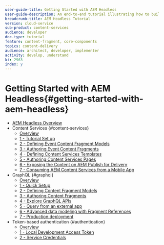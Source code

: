 ```yaml
---
user-guide-title: Getting Started with AEM Headless
user-guide-description: An end-to-end tutorial illustrating how to build-out and expose content using AEM Headless.
breadcrumb-title: AEM Headless Tutorial
version: cloud-service
sub-product: content-services
audience: developer
doc-type: tutorial
feature: content-fragment, core-components
topics: content-delivery
audience: architect, developer, implementer
activity: develop, understand
kt: 2963
index: y
---
```

 
# Getting Started with AEM Headless{#getting-started-with-aem-headless}

+ [AEM Headless Overview](./overview.md)
+ Content Services {#content-services}
  + [Overview](./content-services/overview.md)
  + [1 - Tutorial Set up](./content-services/chapter-1.md)
  + [2 - Defining Event Content Fragment Models](./content-services/chapter-2.md)
  + [3 - Authoring Event Content Fragments](./content-services/chapter-3.md)
  + [4 - Defining Content Services Templates](./content-services/chapter-4.md)
  + [5 - Authoring Content Services Pages](./content-services/chapter-5.md)
  + [6 - Exposing the Content on AEM Publish for Delivery](./content-services/chapter-6.md)
  + [7 - Consuming AEM Content Services from a Mobile App](./content-services/chapter-7.md)
+ GraphQL {#graphql}
  + [Overview](./graphql/overview.md)
  + [1 - Quick Setup](./graphql/setup.md)
  + [2 - Defining Content Fragment Models](./graphql/content-fragment-models.md)
  + [3 - Authoring Content Fragments](./graphql/author-content-fragments.md)
  + [4 - Explore GraphQL APIs](./graphql/explore-graphql-api.md)
  + [5 - Query from an external app](./graphql/graphql-and-external-app.md)
  + [6 - Advanced data modeling with Fragment References](./graphql/fragment-references.md)
  + [7 - Production deployment](./graphql/production-deployment.md)
+ Token-based authentication {#authentication}
  + [Overview](./authentication/overview.md)
  + [1 - Local Development Access Token](./authentication/local-development-access-token.md)
  + [2 - Service Credentials](./authentication/service-credentials.md)